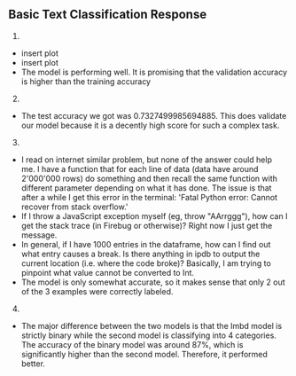 ## Basic Text Classification Response
1.
  - insert plot
  - insert plot
  - The model is performing well. It is promising that the validation accuracy is higher than the training accuracy

2.
  - The test accuracy we got was 0.7327499985694885. This does validate our model because it is a decently high score for such a complex task.

3.
  - I read on internet similar problem, but none of the answer could help me. I have a function that for each line of data (data have around 2'000'000 rows) do something and then recall the same function with different parameter depending on what it has done. The issue is that after a while I get this error in the terminal: 'Fatal Python error: Cannot recover from stack overflow.'
  - If I throw a JavaScript exception myself (eg, throw "AArrggg"), how can I get the stack trace (in Firebug or otherwise)? Right now I just get the message.
  - In general, if I have 1000 entries in the dataframe, how can I find out what entry causes a break. Is there anything in ipdb to output the current location (i.e. where the code broke)? Basically, I am trying to pinpoint what value cannot be converted to Int.
  - The model is only somewhat accurate, so it makes sense that only 2 out of the 3 examples were correctly labeled.

4.
  - The major difference between the two models is that the Imbd model is strictly binary while the second model is classifying into 4 categories. The accuracy of the binary model was around 87%, which is significantly higher than the second model. Therefore, it performed better.


